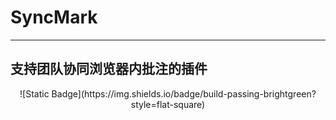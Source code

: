 <!--
 * @Author: Jeffrey Zhu 1624410543@qq.com
 * @Date: 2025-03-14 22:00:34
 * @LastEditors: Jeffrey Zhu 1624410543@qq.com
 * @LastEditTime: 2025-03-17 20:26:34
 * @FilePath: \SyncMark\README.md
 * @Description: File Description Here...
 * 
 * Copyright (c) 2025 by JeffreyZhu, All Rights Reserved. 
-->

# SyncMark

---

## 支持团队协同浏览器内批注的插件

<center>
![Static Badge](https://img.shields.io/badge/build-passing-brightgreen?style=flat-square)
</center>
